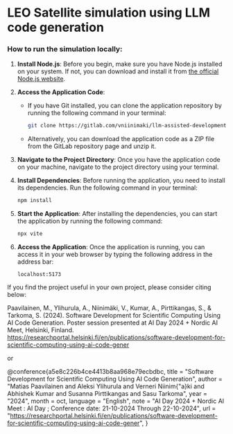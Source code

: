 # LEO Satellite simulation using LLM code generation

### How to run the simulation locally:

1. **Install Node.js**: Before you begin, make sure you have Node.js installed on your system. If not, you can download and install it from [the official Node.js website](https://nodejs.org/).

2. **Access the Application Code**:
    - If you have Git installed, you can clone the application repository by running the following command in your terminal:
        ```bash
        git clone https://gitlab.com/vniinimaki/llm-assisted-development-project.git
        ```
    - Alternatively, you can download the application code as a ZIP file from the GitLab repository page and unzip it.

3. **Navigate to the Project Directory**: Once you have the application code on your machine, navigate to the project directory using your terminal.

4. **Install Dependencies**: Before running the application, you need to install its dependencies. Run the following command in your terminal:
    ```bash
    npm install
    ```

5. **Start the Application**: After installing the dependencies, you can start the application by running the following command:
    ```bash
    npx vite
    ```

6. **Access the Application**: Once the application is running, you can access it in your web browser by typing the following address in the address bar:
    ```
    localhost:5173
    ```

If you find the project useful in your own project, please consider citing below:

Paavilainen, M., Ylihurula, A., Niinimäki, V., Kumar, A., Pirttikangas, S., & Tarkoma, S. (2024). Software Development for Scientific Computing Using AI Code Generation. Poster session presented at AI Day 2024 + Nordic AI Meet, Helsinki, Finland. https://researchportal.helsinki.fi/en/publications/software-development-for-scientific-computing-using-ai-code-gener 

or

@conference{a5e8c226b4ce4413b8aa968e79ecbdbc,
title = "Software Development for Scientific Computing Using AI Code Generation",
author = "Matias Paavilainen and Aleksi Ylihurula and Verneri Niinim{\"a}ki and Abhishek Kumar and Susanna Pirttikangas and Sasu Tarkoma",
year = "2024",
month = oct,
language = "English",
note = "AI Day 2024 + Nordic AI Meet : AI Day ; Conference date: 21-10-2024 Through 22-10-2024",
url = "https://researchportal.helsinki.fi/en/publications/software-development-for-scientific-computing-using-ai-code-gener",
}
